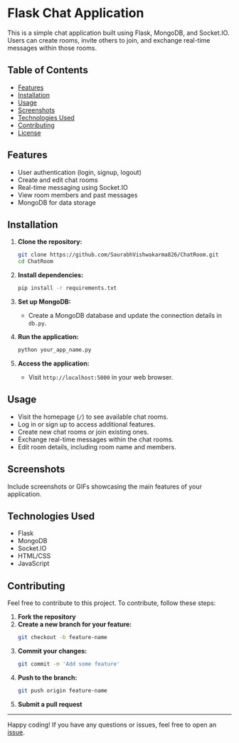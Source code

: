 # Flask Chat Application

This is a simple chat application built using Flask, MongoDB, and Socket.IO. Users can create rooms, invite others to join, and exchange real-time messages within those rooms.

## Table of Contents

- [Features](#features)
- [Installation](#installation)
- [Usage](#usage)
- [Screenshots](#screenshots)
- [Technologies Used](#technologies-used)
- [Contributing](#contributing)
- [License](#license)

## Features

- User authentication (login, signup, logout)
- Create and edit chat rooms
- Real-time messaging using Socket.IO
- View room members and past messages
- MongoDB for data storage

## Installation

1. **Clone the repository:**

    ```bash
    git clone https://github.com/SaurabhVishwakarma826/ChatRoom.git
    cd ChatRoom
    ```

2. **Install dependencies:**

    ```bash
    pip install -r requirements.txt
    ```

3. **Set up MongoDB:**
    - Create a MongoDB database and update the connection details in `db.py`.

4. **Run the application:**

    ```bash
    python your_app_name.py
    ```

5. **Access the application:**
    - Visit `http://localhost:5000` in your web browser.

## Usage

- Visit the homepage (`/`) to see available chat rooms.
- Log in or sign up to access additional features.
- Create new chat rooms or join existing ones.
- Exchange real-time messages within the chat rooms.
- Edit room details, including room name and members.

## Screenshots

Include screenshots or GIFs showcasing the main features of your application.

## Technologies Used

- Flask
- MongoDB
- Socket.IO
- HTML/CSS
- JavaScript

## Contributing

Feel free to contribute to this project. To contribute, follow these steps:

1. **Fork the repository**
2. **Create a new branch for your feature:**
    ```bash
    git checkout -b feature-name
    ```
3. **Commit your changes:**
    ```bash
    git commit -m 'Add some feature'
    ```
4. **Push to the branch:**
    ```bash
    git push origin feature-name
    ```
5. **Submit a pull request**

---

Happy coding! If you have any questions or issues, feel free to open an [issue](https://github.com/SaurabhVishwakarma826/ChatRoom/issues).
